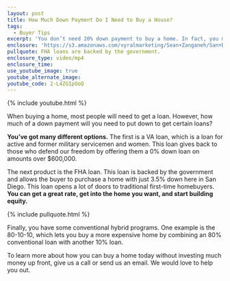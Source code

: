 ```yaml
---
layout: post
title: How Much Down Payment Do I Need to Buy a House?
tags:
  - Buyer Tips
excerpt: 'You don’t need 20% down payment to buy a home. In fact, you might not even need a dime.'
enclosure: 'https://s3.amazonaws.com/vyralmarketing/Sean+Zanganeh/San+Diego%2C+CA+Real+Estate+You+have+many+different+home+loan+options.mp4'
pullquote: FHA loans are backed by the government.
enclosure_type: video/mp4
enclosure_time:
use_youtube_image: true
youtube_alternate_image:
youtube_code: 2-L4ZGIpOoQ
---
```



{% include youtube.html %}

When buying a home, most people will need to get a loan. However, how much of a down payment will you need to put down to get certain loans?

**You’ve got many different options.** The first is a VA loan, which is a loan for active and former military servicemen and women. This loan gives back to those who defend our freedom by offering them a 0% down loan on amounts over $600,000.

The next product is the FHA loan. This loan is backed by the government and allows the buyer to purchase a home with just 3.5% down here in San Diego. This loan opens a lot of doors to traditional first-time homebuyers. **You can get a great rate, get into the home you want, and start building equity.**

{% include pullquote.html %}

Finally, you have some conventional hybrid programs. One example is the 80-10-10, which lets you buy a more expensive home by combining an 80% conventional loan with another 10% loan.

To learn more about how you can buy a home today without investing much money up front, give us a call or send us an email. We would love to help you out.